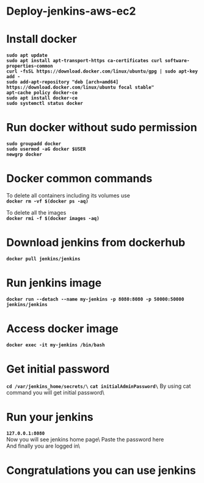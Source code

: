 # Deploy-jenkins-aws-ec2

# Install docker 
  
**`sudo apt update`**\
**`sudo apt install apt-transport-https ca-certificates curl software-properties-common`**\
**`curl -fsSL https://download.docker.com/linux/ubuntu/gpg | sudo apt-key add -`**\
**`sudo add-apt-repository "deb [arch=amd64] https://download.docker.com/linux/ubuntu focal stable"`**\
**`apt-cache policy docker-ce`**\
**`sudo apt install docker-ce`**\
**`sudo systemctl status docker`**

# Run docker without sudo permission
**`sudo groupadd docker`**\
**`sudo usermod -aG docker $USER`**\
**`newgrp docker`**


# Docker common commands
  
  To delete all containers including its volumes use \
  **`docker rm -vf $(docker ps -aq)`**
    
  To delete all the images\
  **`docker rmi -f $(docker images -aq)`**

# Download jenkins from dockerhub

  **`docker pull jenkins/jenkins`**
  
# Run jenkins image 
  **`docker run --detach --name my-jenkins -p 8080:8080 -p 50000:50000 jenkins/jenkins`**
  
# Access docker image
  **`docker exec -it my-jenkins /bin/bash`**
  
# Get initial password
  **`cd /var/jenkins_home/secrets/\`**
  **`cat initialAdminPassword\`**
  By using cat command you will get initial password\
  
# Run your jenkins 
  **`127.0.0.1:8080`**\
  Now you will see jenkins home page\ 
  Paste the password here\
  And finally you are logged in\
  
# Congratulations you can use jenkins


